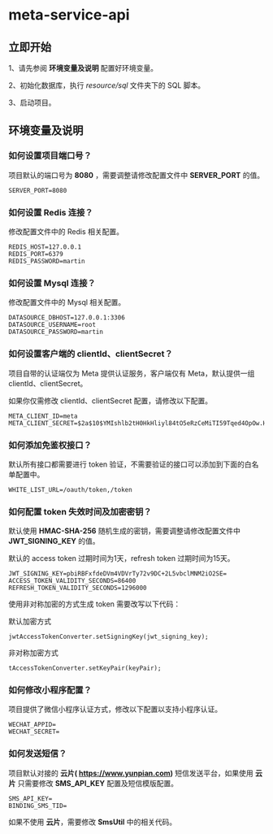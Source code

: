 # meta-service-api

## 立即开始

1、请先参阅 **环境变量及说明** 配置好环境变量。

2、初始化数据库，执行 *resource/sql* 文件夹下的 SQL 脚本。

3、启动项目。


## 环境变量及说明

### 如何设置项目端口号？

项目默认的端口号为 **8080** ，需要调整请修改配置文件中 **SERVER_PORT** 的值。
```properties
SERVER_PORT=8080
```

### 如何设置 Redis 连接？

修改配置文件中的 Redis 相关配置。
```properties
REDIS_HOST=127.0.0.1
REDIS_PORT=6379
REDIS_PASSWORD=martin
```

### 如何设置 Mysql 连接？

修改配置文件中的 Mysql 相关配置。
```properties
DATASOURCE_DBHOST=127.0.0.1:3306
DATASOURCE_USERNAME=root
DATASOURCE_PASSWORD=martin
```

### 如何设置客户端的 clientId、clientSecret？

项目自带的认证端仅为 Meta 提供认证服务，客户端仅有 Meta，默认提供一组 clientId、clientSecret。

如果你仅需修改 clientId、clientSecret 配置，请修改以下配置。
```properties
META_CLIENT_ID=meta
META_CLIENT_SECRET=$2a$10$YMIshlb2tH0HkHliyl84tO5eRzCeMiTI59Tqed4OpOw.HjkGZvE7i
```

### 如何添加免鉴权接口？

默认所有接口都需要进行 token 验证，不需要验证的接口可以添加到下面的白名单配置中。
```properties
WHITE_LIST_URL=/oauth/token,/token
```

### 如何配置 token 失效时间及加密密钥？

默认使用 **HMAC-SHA-256** 随机生成的密钥，需要调整请修改配置文件中 **JWT_SIGNING_KEY** 的值。

默认的 access token 过期时间为1天，refresh token 过期时间为15天。
```properties
JWT_SIGNING_KEY=pbiRBFxfdeDVm4VDVrTy72v9DC+2L5vbclMNM2iO2SE=
ACCESS_TOKEN_VALIDITY_SECONDS=86400
REFRESH_TOKEN_VALIDITY_SECONDS=1296000
```
使用非对称加密的方式生成 token 需要改写以下代码：

默认加密方式
```
jwtAccessTokenConverter.setSigningKey(jwt_signing_key);
```
非对称加密方式
```
tAccessTokenConverter.setKeyPair(keyPair);
```

### 如何修改小程序配置？

项目提供了微信小程序认证方式，修改以下配置以支持小程序认证。
```properties
WECHAT_APPID=
WECHAT_SECRET=
```

### 如何发送短信？

项目默认对接的 **云片( https://www.yunpian.com)** 短信发送平台，如果使用 **云片** 只需要修改 **SMS_API_KEY** 配置及短信模版配置。
```properties
SMS_API_KEY=
BINDING_SMS_TID=
```
如果不使用 **云片**，需要修改 **SmsUtil** 中的相关代码。










